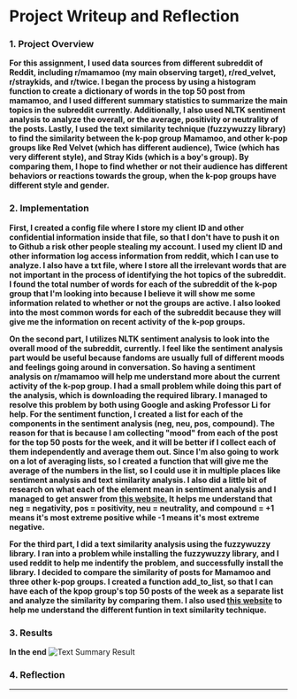 # Project Writeup and Reflection

### 1. Project Overview
**For this assignment, I used data sources from different subreddit of Reddit, including r/mamamoo (my main observing target), r/red_velvet, r/straykids, and r/twice. I began the process by using a histogram function to create a dictionary of words in the top 50 post from mamamoo, and I used different summary statistics to summarize the main topics in the subreddit currently. Additionally, I also used NLTK sentiment analysis to analyze the overall, or the average, positivity or neutrality of the posts. Lastly, I used the text similarity technique (fuzzywuzzy library) to find the similarity between the k-pop group Mamamoo, and other k-pop groups like Red Velvet (which has different audience), Twice (which has very different style), and Stray Kids (which is a boy's group). By comparing them, I hope to find whether or not their audience has different behaviors or reactions towards the group, when the k-pop groups have different style and gender.**

### 2. Implementation
**First, I created a config file where I store my client ID and other confidential information inside that file, so that I don't have to push it on to Github a risk other people stealing my account. I used my client ID and other information log access information from reddit, which I can use to analyze. I also have a txt file, where I store all the irrelevant words that are not important in the process of identifying the hot topics of the subreddit. I found the total number of words for each of the subreddit of the k-pop group that I'm looking into because I believe it will show me some information related to whether or not the groups are active. I also looked into the most common words for each of the subreddit because they will give me the information on recent activity of the k-pop groups.**

**On the second part, I utilizes NLTK sentiment analysis to look into the overall mood of the subreddit, currently. I feel like the sentiment analysis part would be useful because fandoms are usually full of different moods and feelings going around in conversation. So having a sentiment analysis on r/mamamoo will help me understand more about the current activity of the k-pop group. I had a small problem while doing this part of the analysis, which is downloading the required library. I managed to resolve this problem by both using Google and asking Professor Li for help. For the sentiment function, I created a list for each of the components in the sentiment analysis (neg, neu, pos, compound). The reason for that is because I am collecting "mood" from each of the post for the top 50 posts for the week, and it will be better if I collect each of them independently and average them out. Since I'm also going to work on a lot of averaging lists, so I created a function that will give me the average of the numbers in the list, so I could use it in multiple places like sentiment analysis and text similarity analysis. I also did a little bit of research on what each of the element mean in sentiment analysis and I managed to get answer from [this website.](https://medium.com/analytics-vidhya/sentiment-analysis-with-nltk-textblob-and-flair-a321d1460867) It helps me understand that neg = negativity, pos = positivity, neu = neutrality, and compound = +1 means it's most extreme positive while -1 means it's most extreme negative.**

**For the third part, I did a text similarity analysis using the fuzzywuzzy library. I ran into a problem while installing the fuzzywuzzy library, and I used reddit to help me indentify the problem, and successfully install the library. I decided to compare the similarity of posts for Mamamoo and three other k-pop groups. I created a function add_to_list, so that I can have each of the kpop group's top 50 posts of the week as a separate list and analyze the similarity by comparing them. I also used [this website](https://pypi.org/project/fuzzywuzzy/) to help me understand the different funtion in text similarity technique.**

### 3. Results
**In the end**
![Text Summary Result](/assets/images/text_summary_result.png)

### 4. Reflection
****